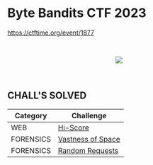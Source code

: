 # Byte Bandits CTF 2023
https://ctftime.org/event/1877

<br>
<p align="center">
  <a href="https://noescape.live/challenges" target="_blank">
    <img src="https://ctftime.org/media/cache/66/c1/66c1422140ff8c5dc9d70018b6f03a9a.png">
  </a>
</p>

<br>

## CHALL'S SOLVED

| Category  | Challenge |
| --------- | --------- |
| WEB       | [Hi-Score](https://github.com/nopedawn/CTF/tree/main/ByteBanditsCTF23/WEB/#hi-score)
| FORENSICS | [Vastness of Space](https://github.com/nopedawn/CTF/tree/main/ByteBanditsCTF23/FORENSICS/#vastness-of-space)
| FORENSICS | [Random Requests](https://github.com/nopedawn/CTF/tree/main/ByteBanditsCTF23/FORENSICS/#random-requests)
